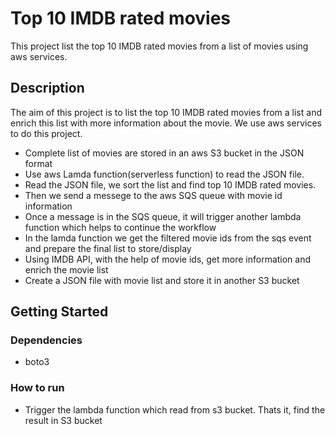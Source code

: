 # Top 10 IMDB rated movies

This project list the top 10 IMDB rated movies from a list of movies using aws services.

## Description

The aim of this project is to list the top 10 IMDB rated movies from a list and enrich this list with more information about the movie. We use aws services to do this project.

* Complete list of movies are stored in an aws S3 bucket in the JSON format
* Use aws Lamda function(serverless function) to read the JSON file.
* Read the JSON file, we sort the list and find top 10 IMDB rated movies.
* Then we send a messege to the aws SQS queue with movie id information
* Once a message is in the SQS queue, it will trigger another lambda function which helps to continue the workflow
* In the lamda function we get the filtered movie ids from the sqs event and prepare the final list to store/display
* Using IMDB API, with the help of movie ids, get more information and enrich the movie list
* Create a JSON file with movie list and store it in another S3 bucket
## Getting Started

### Dependencies
* boto3

### How to run
* Trigger the lambda function which read from s3 bucket. Thats it, find the result in S3 bucket
